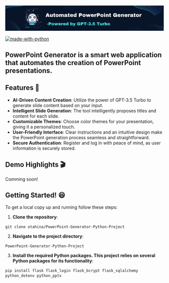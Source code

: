 ![Banner Image](./for_readme/banner.png)

[![made-with-python](https://ForTheBadge.com/images/badges/made-with-python.svg)](https://www.python.org/)

## PowerPoint Generator is a smart web application that automates the creation of PowerPoint presentations.

## Features 🎨

* **AI-Driven Content Creation**: Utilize the power of GPT-3.5 Turbo to generate slide content based on your input.
* **Intelligent Slide Generation**: The tool intelligently proposes titles and content for each slide.
* **Customizable Themes**: Choose color themes for your presentation, giving it a personalized touch.
* **User-Friendly Interface**: Clear instructions and an intuitive design make the PowerPoint generation process seamless and straightforward.
* **Secure Authentication**: Register and log in with peace of mind, as user information is securely stored.

## Demo Highlights 🎬

Comming soon!

## Getting Started! 😆

To get a local copy up and running follow these steps:

1. **Clone the repository**:

```
git clone otahina/PowerPoint-Generator-Python-Project
```

2. **Navigate to the project directory**:

```
PowerPoint-Generator-Python-Project
```

3. **Install the required Python packages. This project relies on several Python packages for its functionality**:


```
pip install flask flask_login flask_bcrypt flask_sqlalchemy python_dotenv python_pptx
```
